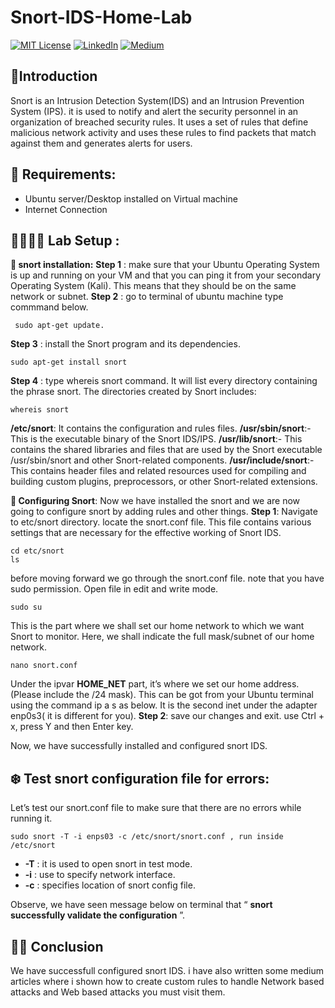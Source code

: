 # Snort-IDS-Home-Lab
[![MIT License](https://img.shields.io/badge/License-MIT-green.svg)](https://choosealicense.com/licenses/mit/)
        [![LinkedIn](https://img.shields.io/badge/LinkedIn-Profile-blue)](https://www.linkedin.com/in/nikhil--chaudhari/)
        [![Medium](https://img.shields.io/badge/Medium-Writeups-black)](https://medium.com/@nikhil-c)

## 🍁Introduction
Snort is an Intrusion Detection System(IDS) and an Intrusion Prevention System (IPS). it is used to notify and alert the security personnel in an organization of breached security rules. It uses a set of rules that define malicious network activity and uses these rules to find packets that match against them and generates alerts for users.

## 📝 Requirements:
- Ubuntu server/Desktop installed on Virtual machine
- Internet Connection

## 👩🏻‍🔬🧪 Lab Setup : 
**🍁 snort installation:**
**Step 1** : make sure that your Ubuntu Operating System is up and running on your VM and that you can ping it from your secondary Operating System (Kali). This means that they should be on the same network or subnet.
**Step 2** : go to terminal of ubuntu machine type commmand below.
```
 sudo apt-get update.
```
**Step 3** : install the Snort program and its dependencies.
```
sudo apt-get install snort
```
**Step 4** : type whereis snort command. It will list every directory containing the phrase snort. The directories created by Snort includes:
```
whereis snort
```
**/etc/snort**: It contains the configuration and rules files.
**/usr/sbin/snort**:- This is the executable binary of the Snort IDS/IPS.
**/usr/lib/snort**:- This contains the shared libraries and files that are used by the Snort executable /usr/sbin/snort and other Snort-related components.
**/usr/include/snort**:- This contains header files and related resources used for compiling and building custom plugins, preprocessors, or other Snort-related extensions.

**🍁 Configuring Snort**:
Now we have installed the snort and we are now going to configure snort by adding rules and other things.
**Step 1**: Navigate to etc/snort directory. locate the snort.conf file. This file contains various settings that are necessary for the effective working of Snort IDS.
```
cd etc/snort
ls
```
before moving forward we go through the snort.conf file. note that you have sudo permission. Open file in edit and write mode.
```
sudo su
```
This is the part where we shall set our home network to which we want Snort to monitor. Here, we shall indicate the full mask/subnet of our home network.  
```
nano snort.conf
```
Under the ipvar **HOME_NET** part, it’s where we set our home address. (Please include the /24 mask). This can be got from your Ubuntu terminal using the command ip a s as below. It is the second inet under the adapter enp0s3( it is different for you).
**Step 2**: save our changes and exit. use Ctrl + x, press Y and then Enter key.

Now, we have successfully installed and configured snort IDS.

## ❄️ Test snort configuration file for errors:
Let’s test our snort.conf file to make sure that there are no errors while running it.
```
sudo snort -T -i enps03 -c /etc/snort/snort.conf , run inside /etc/snort
```
- **-T** : it is used to open snort in test mode.
- **-i** : use to specify network interface.
- **-c** : specifies location of snort config file.
  
Observe, we have seen message below on terminal that “ **snort successfully validate the configuration** ”.

## 🍁🍁 Conclusion
We have successfull configured snort IDS. i have also written some medium articles where i shown how to create custom rules to handle Network based attacks and Web based attacks you must visit them.
